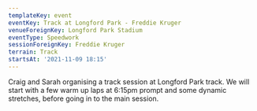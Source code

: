 ```yaml
---
templateKey: event
eventKey: Track at Longford Park - Freddie Kruger
venueForeignKey: Longford Park Stadium
eventType: Speedwork
sessionForeignKey: Freddie Kruger
terrain: Track
startsAt: '2021-11-09 18:15'
---
```

Craig and Sarah organising a track session at Longford Park track. We will start with a few 
warm up laps at 6:15pm prompt and some dynamic stretches, before going in to the main session.
